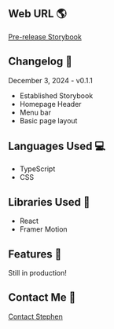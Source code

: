 ## Web URL 🌎

[Pre-release Storybook](https://storybook.stephenjlu.com/)

## Changelog 📆

December 3, 2024 - v0.1.1
- Established Storybook
- Homepage Header
- Menu bar
- Basic page layout

## Languages Used 💻

- TypeScript
- CSS

## Libraries Used 📖

- React
- Framer Motion

## Features 🌟

Still in production!

## Contact Me 📨

[Contact Stephen](https://www.stephenjlu.com/contact#main)
